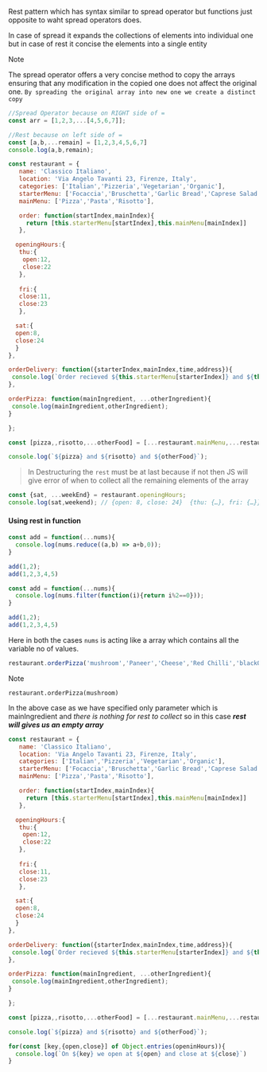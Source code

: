 
Rest pattern which has syntax similar to spread operator but functions just opposite to waht spread operators does.

In case of spread it expands the collections of elements into individual one but in case of rest it concise the elements into a single entity

>[!NOTE]
>The spread operator offers a very concise method to copy the arrays ensuring that any modification in the copied one does not affect the original one. `By spreading the original array into new one we create a distinct copy`


```js
//Spread Operator because on RIGHT side of =
const arr = [1,2,3,...[4,5,6,7]];

//Rest because on left side of =
const [a,b,...remain] = [1,2,3,4,5,6,7]
console.log(a,b,remain);
```


```js
const restaurant = {
   name: 'Classico Italiano',
   location: 'Via Angelo Tavanti 23, Firenze, Italy',
   categories: ['Italian','Pizzeria','Vegetarian','Organic'],
   starterMenu: ['Focaccia','Bruschetta','Garlic Bread','Caprese Salad'],
   mainMenu: ['Pizza','Pasta','Risotto'],

   order: function(startIndex,mainIndex){
     return [this.starterMenu[startIndex],this.mainMenu[mainIndex]]
   },

  openingHours:{
   thu:{
    open:12,
    close:22
   },
   
   fri:{
   close:11,
   close:23
   },

  sat:{
  open:8,
  close:24
  }  
},

orderDelivery: function({starterIndex,mainIndex,time,address}){
 console.log(`Order recieved ${this.starterMenu[starterIndex]} and ${this.mainMenu[mainIndex]} will be delivered to ${address} at ${time}`)
},

orderPizza: function(mainIngredient, ...otherIngredient){
 console.log(mainIngredient,otherIngredient);
}

};

const [pizza,,risotto,...otherFood] = [...restaurant.mainMenu,...restaurant.starterMenu]

console.log(`${pizza} and ${risotto} and ${otherFood}`);
```


>In Destructuring the `rest` must be at last because if not then JS will give error of when to collect all the remaining elements of the array


```js
const {sat, ...weekEnd} = restaurant.openingHours;
console.log(sat,weekend); // {open: 8, close: 24}  {thu: {…}, fri: {…}}
```


#### Using rest in function

```js
const add = function(...nums){
  console.log(nums.reduce((a,b) => a+b,0));
}

add(1,2);
add(1,2,3,4,5)
```

```js
const add = function(...nums){
  console.log(nums.filter(function(i){return i%2==0}));
}

add(1,2);
add(1,2,3,4,5)
```

Here in both the cases `nums` is acting like a array which contains all the variable no of values.

```js
restaurant.orderPizza('mushroom','Paneer','Cheese','Red Chilli','blackOlives')
```

>[!NOTE]
>`restaurant.orderPizza(mushroom)` 
>
>
>In the above case as we have specified only parameter which is mainIngredient and *there is nothing for rest to collect* so in this case _**rest will gives us an empty array**_



```js
const restaurant = {
   name: 'Classico Italiano',
   location: 'Via Angelo Tavanti 23, Firenze, Italy',
   categories: ['Italian','Pizzeria','Vegetarian','Organic'],
   starterMenu: ['Focaccia','Bruschetta','Garlic Bread','Caprese Salad'],
   mainMenu: ['Pizza','Pasta','Risotto'],

   order: function(startIndex,mainIndex){
     return [this.starterMenu[startIndex],this.mainMenu[mainIndex]]
   },

  openingHours:{
   thu:{
    open:12,
    close:22
   },
   
   fri:{
   close:11,
   close:23
   },

  sat:{
  open:8,
  close:24
  }  
},

orderDelivery: function({starterIndex,mainIndex,time,address}){
 console.log(`Order recieved ${this.starterMenu[starterIndex]} and ${this.mainMenu[mainIndex]} will be delivered to ${address} at ${time}`)
},

orderPizza: function(mainIngredient, ...otherIngredient){
 console.log(mainIngredient,otherIngredient);
}

};

const [pizza,,risotto,...otherFood] = [...restaurant.mainMenu,...restaurant.starterMenu]

console.log(`${pizza} and ${risotto} and ${otherFood}`);
```


```js
for(const [key,{open,close}] of Object.entries(openinHours)){
  console.log(`On ${key} we open at ${open} and close at ${close}`)
}
```
